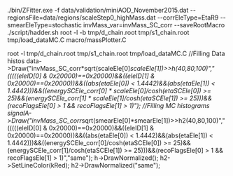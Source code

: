 ./bin/ZFitter.exe -f data/validation/miniAOD_November2015.dat --regionsFile=data/regions/scaleStep0_highMass.dat --corrEleType=EtaR9 --smearEleType=stochastic invMass_var=invMass_SC_corr --saveRootMacro
./script/hadder.sh
root -l -b tmp/d_chain.root tmp/s1_chain.root tmp/load_dataMC.C macro/massPlotter.C

root -l tmp/d_chain.root tmp/s1_chain.root tmp/load_dataMC.C
//Filling Data histos
data->Draw("invMass_SC_corr*sqrt(scaleEle[0]*scaleEle[1])>>h(40,80,100)","(((((eleID[0] & 0x20000)==0x20000)&&((eleID[1] & 0x20000)==0x20000))&&((abs(etaEle[0]) < 1.4442)&&(abs(etaEle[1]) < 1.4442)))&&((energySCEle_corr[0] * scaleEle[0]/cosh(etaSCEle[0]) >= 25)&&(energySCEle_corr[1] * scaleEle[1]/cosh(etaSCEle[1]) >= 25)))&&(recoFlagsEle[0] > 1 && recoFlagsEle[1] > 1)");
//Filling MC histograms 
signalA->Draw("invMass_SC_corr*sqrt(smearEle[0]*smearEle[1])>>h2(40,80,100)","(((((eleID[0] & 0x20000)==0x20000)&&((eleID[1] & 0x20000)==0x20000))&&((abs(etaEle[0]) < 1.4442)&&(abs(etaEle[1]) < 1.4442)))&&((energySCEle_corr[0]/cosh(etaSCEle[0]) >= 25)&&(energySCEle_corr[1]/cosh(etaSCEle[1]) >= 25)))&&(recoFlagsEle[0] > 1 && recoFlagsEle[1] > 1)","same");
h->DrawNormalized();
h2->SetLineColor(kRed);
h2->DrawNormalized("same");
